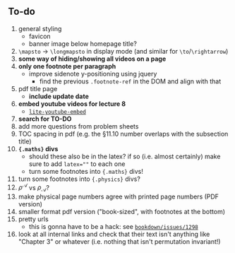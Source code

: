 ## To-do

1. general styling
    + favicon
    + banner image below homepage title?
1. `\mapsto` -> `\longmapsto` in display mode (and similar for `\to`/`\rightarrow`)
1. **some way of hiding/showing all videos on a page**
1. **only one footnote per paragraph**
    + improve sidenote y-positioning using jquery
        - find the previous `.footnote-ref` in the DOM and align with that
1. pdf title page
    + **include update date**
1. **embed youtube videos for lecture 8**
    + [`lite-youtube-embed`](https://github.com/paulirish/lite-youtube-embed)
1. **search for TO-DO**
1. add more questions from problem sheets
1. TOC spacing in pdf (e.g. the §11.10 number overlaps with the subsection title)
1. **`{.maths}` divs**
    + should these also be in the latex? if so (i.e. almost certainly) make sure to add `latex=""` to each one
    + turn some footnotes into `{.maths}` divs!
2. turn some footnotes into `{.physics}` divs?
1. $\rho^\mathcal{A}$ vs $\rho_\mathcal{A}$?
1. make physical page numbers agree with printed page numbers (PDF version)
1. smaller format pdf version ("book-sized", with footnotes at the bottom)
1. pretty urls
    + this is gonna have to be a hack: see [`bookdown/issues/1298`](https://github.com/rstudio/bookdown/issues/1298)
1. look at all internal links and check that their text isn't anything like "Chapter 3" or whatever (i.e. nothing that isn't permutation invariant!)
